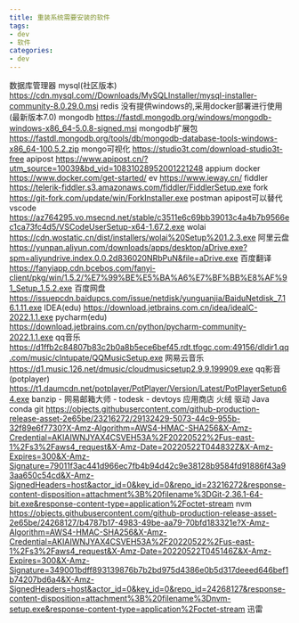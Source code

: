 ```yaml
---
title: 重装系统需要安装的软件
tags:
- dev
- 软件
categories:
- dev
---
```


数据库管理器
mysql(社区版本) https://cdn.mysql.com//Downloads/MySQLInstaller/mysql-installer-community-8.0.29.0.msi
redis 没有提供windows的,采用docker部署进行使用(最新版本7.0)
mongodb https://fastdl.mongodb.org/windows/mongodb-windows-x86_64-5.0.8-signed.msi
mongodb扩展包 https://fastdl.mongodb.org/tools/db/mongodb-database-tools-windows-x86_64-100.5.2.zip
mongo可视化 https://studio3t.com/download-studio3t-free
apipost https://www.apipost.cn/?utm_source=10039&bd_vid=10831028952001221248
appium
docker https://www.docker.com/get-started/
ev https://www.ieway.cn/
fiddler https://telerik-fiddler.s3.amazonaws.com/fiddler/FiddlerSetup.exe
fork https://git-fork.com/update/win/ForkInstaller.exe
postman  apipost可以替代
vscode https://az764295.vo.msecnd.net/stable/c3511e6c69bb39013c4a4b7b9566ec1ca73fc4d5/VSCodeUserSetup-x64-1.67.2.exe
wolai https://cdn.wostatic.cn/dist/installers/wolai%20Setup%201.2.3.exe
阿里云盘 https://yunpan.aliyun.com/downloads/apps/desktop/aDrive.exe?spm=aliyundrive.index.0.0.2d836020NRbPuN&file=aDrive.exe
百度翻译 https://fanyiapp.cdn.bcebos.com/fanyi-client/pkg/win/1.5.2/%E7%99%BE%E5%BA%A6%E7%BF%BB%E8%AF%91_Setup_1.5.2.exe
百度网盘 https://issuepcdn.baidupcs.com/issue/netdisk/yunguanjia/BaiduNetdisk_7.16.1.11.exe
IDEA(edu) https://download.jetbrains.com.cn/idea/ideaIC-2022.1.1.exe
pycharm(edu) https://download.jetbrains.com.cn/python/pycharm-community-2022.1.1.exe
qq音乐 https://d1ffb2c84807b83c2b0a8b5ece6bef45.rdt.tfogc.com:49156/dldir1.qq.com/music/clntupate/QQMusicSetup.exe
网易云音乐 https://d1.music.126.net/dmusic/cloudmusicsetup2.9.9.199909.exe
qq影音(potplayer) https://t1.daumcdn.net/potplayer/PotPlayer/Version/Latest/PotPlayerSetup64.exe
banzip -
网易邮箱大师 -
todesk -
devtoys 应用商店
火绒
驱动 
Java 
conda
git https://objects.githubusercontent.com/github-production-release-asset-2e65be/23216272/29132429-5073-44c9-955b-32f89e6f7730?X-Amz-Algorithm=AWS4-HMAC-SHA256&X-Amz-Credential=AKIAIWNJYAX4CSVEH53A%2F20220522%2Fus-east-1%2Fs3%2Faws4_request&X-Amz-Date=20220522T044832Z&X-Amz-Expires=300&X-Amz-Signature=79011f3ac441d966ec7fb4b94d42c9e38128b9584fd91886f43a93aa650c54cd&X-Amz-SignedHeaders=host&actor_id=0&key_id=0&repo_id=23216272&response-content-disposition=attachment%3B%20filename%3DGit-2.36.1-64-bit.exe&response-content-type=application%2Foctet-stream
nvm https://objects.githubusercontent.com/github-production-release-asset-2e65be/24268127/b4787b17-4983-49be-aa79-70bfd183321e?X-Amz-Algorithm=AWS4-HMAC-SHA256&X-Amz-Credential=AKIAIWNJYAX4CSVEH53A%2F20220522%2Fus-east-1%2Fs3%2Faws4_request&X-Amz-Date=20220522T045146Z&X-Amz-Expires=300&X-Amz-Signature=349001bdff893139876b7b2bd975d4386e0b5d317deeed646bef1b74207bd6a4&X-Amz-SignedHeaders=host&actor_id=0&key_id=0&repo_id=24268127&response-content-disposition=attachment%3B%20filename%3Dnvm-setup.exe&response-content-type=application%2Foctet-stream
迅雷
